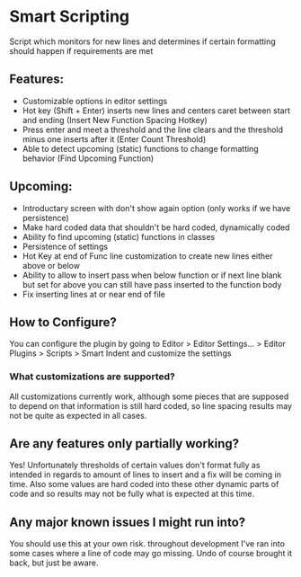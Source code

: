 # Smart Scripting
Script which monitors for new lines and determines if certain formatting should happen if requirements are met

## Features:
- Customizable options in editor settings
- Hot key (Shift + Enter) inserts new lines and centers caret between start and ending (Insert New Function Spacing Hotkey)
- Press enter and meet a threshold and the line clears and the threshold minus one inserts after it (Enter Count Threshold)
- Able to detect upcoming (static) functions to change formatting behavior (Find Upcoming Function)

## Upcoming:
- Introductary screen with don't show again option (only works if we have persistence)
- Make hard coded data that shouldn't be hard coded, dynamically coded
- Ability fo find upcoming (static) functions in classes
- Persistence of settings
- Hot Key at end of Func line customization to create new lines either above or below
- Ability to allow to insert pass when below function or if next line blank but set for above you can still have pass inserted to the function body
- Fix inserting lines at or near end of file

## How to Configure?
  You can configure the plugin by going to Editor > Editor Settings... > Editor Plugins > Scripts > Smart Indent and customize the settings

### What customizations are supported?
  All customizations currently work, although some pieces that are supposed to depend on that information is still hard coded, so line spacing results may not be quite as expected in all cases.

## Are any features only partially working?

Yes! Unfortunately thresholds of certain values don't format fully as intended in regards to amount of lines to insert and a fix will be coming in time. Also some values are hard coded into these other dynamic parts of code and so results may not be fully what is expected at this time.

## Any major known issues I might run into?

You should use this at your own risk. throughout development I've ran into some cases where a line of code may go missing. Undo of course brought it back, but just be aware.
